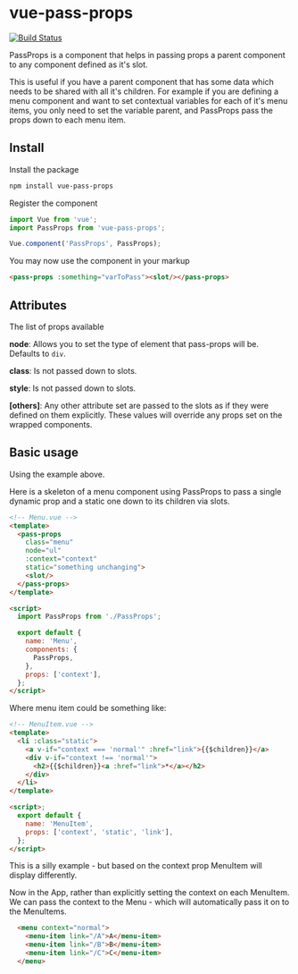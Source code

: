 # vue-pass-props

[![Build Status](https://travis-ci.org/e-e-e/vue-pass-props.svg?branch=master)](https://travis-ci.org/e-e-e/vue-pass-props)

PassProps is a component that helps in passing props a parent component to any component defined as it's slot.

This is useful if you have a parent component that has some data which needs to be shared with all it's children.
For example if you are defining a menu component and want to set contextual variables for each of it's menu items, you only need to set the variable parent, and PassProps pass the props down to each menu item.

## Install

Install the package

```sh
npm install vue-pass-props
```

Register the component

```js
import Vue from 'vue';
import PassProps from 'vue-pass-props';

Vue.component('PassProps', PassProps);
```

You may now use the component in your markup

```html
<pass-props :something="varToPass"><slot/></pass-props>
```

## Attributes

The list of props available

**node**: Allows you to set the type of element that pass-props will be. Defaults to `div`.

**class**: Is not passed down to slots.

**style**: Is not passed down to slots.

**[others]**: Any other attribute set are passed to the slots as if they were defined on them explicitly. These values will override any props set on the wrapped components.

## Basic usage

Using the example above.

Here is a skeleton of a menu component using PassProps to pass a single dynamic prop and a static one down to its children via slots.

```html
<!-- Menu.vue -->
<template>
  <pass-props
    class="menu"
    node="ul"
    :context="context"
    static="something unchanging">
    <slot/>
  </pass-props>
</template>

<script>
  import PassProps from './PassProps';

  export default {
    name: 'Menu',
    components: {
      PassProps,
    },
    props: ['context'],
  };
</script>
```

Where menu item could be something like:

```html
<!-- MenuItem.vue -->
<template>
  <li :class="static">
    <a v-if="context === 'normal'" :href="link">{{$children}}</a>
    <div v-if="context !== 'normal'">
      <h2>{{$children}}<a :href="link">*</a></h2>
    </div>
  </li>
</template>

<script>;
  export default {
    name: 'MenuItem',
    props: ['context', 'static', 'link'],
  };
</script>
```

This is a silly example - but based on the context prop MenuItem will display differently.

Now in the App, rather than explicitly setting the context on each MenuItem. We can pass the context to the Menu - which will automatically pass it on to the MenuItems.

```html
  <menu context="normal">
    <menu-item link="/A">A</menu-item>
    <menu-item link="/B">B</menu-item>
    <menu-item link="/C">C</menu-item>
  </menu>
```


